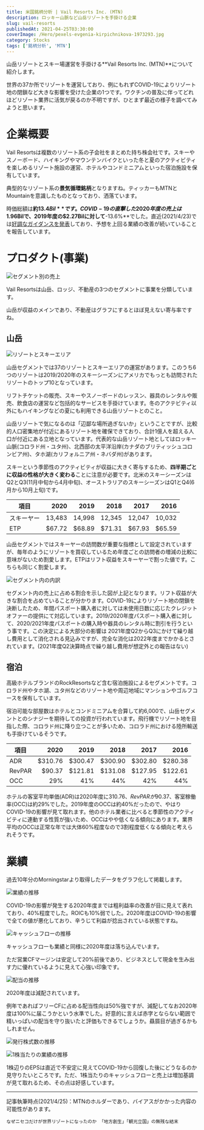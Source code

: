 ```yaml
---
title: 米国銘柄分析 | Vail Resorts Inc. (MTN)
description: ロッキー山脈など山岳リゾートを手掛ける企業
slug: vail-resorts
publishedAt: 2021-04-25T03:30:00
coverImage: /Hero/pexels-evgenia-kirpichnikova-1973293.jpg
category: Stocks
tags: ['銘柄分析', 'MTN']
---
```


山岳リゾートとスキー場運営を手掛ける**Vail Resorts Inc. (MTN)**について紹介します。

世界の37か所でリゾートを運営しており、例にもれずCOVID-19によりリゾート地の閉鎖など大きな影響を受けた企業の1つです。ワクチンの普及に伴ってどれほどリゾート業界に活気が戻るのか不明ですが、ひとまず最近の様子を調べてみようと思います。

# 企業概要

Vail Resortsは複数のリゾート系の子会社をまとめた持ち株会社です。スキーやスノーボード、ハイキングやマウンテンバイクといった冬と夏のアクティビティを楽しめるリゾート施設の運営、ホテルやコンドミニアムといった宿泊施設を保有しています。

典型的なリゾート系の**景気循環銘柄**となりますね。ティッカーもMTNとMountainを意識したものとなっており、洒落ています。

時価総額は**約$13.4Bil**です。COVID-19の直撃した2020年度の売上は$1.96Bilで、2019年度の$2.27Bilに対して**-13.6%**でした。直近(2021/4/23)では[好調なガイダンスを発表](http://investors.vailresorts.com/news-releases/news-release-details/vail-resorts-provides-updated-outlook-nine-month-period-ending)しており、予想を上回る業績の改善が続いていることを報告しています。

# プロダクト(事業)

![セグメント別の売上](/Stocks/mtn-segmentrate.png)

Vail Resortsは山岳、ロッジ、不動産の3つのセグメントに事業を分類しています。

山岳が収益のメインであり、不動産はグラフにするとほぼ見えない寄与率ですね。

## 山岳

![リゾートとスキーエリア](/Stocks/mtn-segment-mountain.jpg)

山岳セグメントでは37のリゾートとスキーエリアの運営があります。このうち6つのリゾートは2019/2020年のスキーシーズンにアメリカでもっとも訪問されたリゾートのトップ10となっています。

リフトチケットの販売、スキーやスノーボードのレッスン、器具のレンタルや販売、飲食店の運営など包括的なサービスを手掛けています。冬のアクテビティ以外にもハイキングなどの夏にも利用できる山岳リゾートとのこと。

山岳リゾートで気になるのは「辺鄙な場所過ぎないか」ということですが、比較的人口密集地が付近にあるリゾート地を確保できており、合計1億人を超える人口が付近にある立地となっています。代表的な山岳リゾート地としてはロッキー山脈(コロラド州・ユタ州)、北西部の太平洋沿岸(カナダのブリティッシュコロンビア州)、タホ湖(カリフォルニア州・ネバダ州)があります。

スキーという季節性のアクティビティが収益に大きく寄与するため、**四半期ごとに収益の性格が大きく変わる**ことに注意が必要です。北米のスキーシーズンはQ2とQ3(11月中旬から4月中旬)、オーストラリアのスキーシーズンはQ1とQ4(6月から10月上旬)です。

| 項目       |   2020 |   2019 |   2018 |   2017 |   2016 |
| ---------- | -----: | -----: | -----: | -----: | -----: |
| スキーヤー | 13,483 | 14,998 | 12,345 | 12,047 | 10,032 |
| ETP        | $67.72 | $68.89 | $71.31 | $67.93 | $65.59 |

山岳セグメントではスキーヤーの訪問数が重要な指標として設定されていますが、毎年のようにリゾートを買収しているため年度ごとの訪問者の増減の比較に意味がないため割愛します。ETPはリフト収益をスキーヤーで割った値です。こちらも同じく割愛します。

![セグメント内の内訳](/Stocks/mtn-mountain-rate.png)

セグメント内の売上に占める割合を示した図が上記となります。リフト収益が大きな割合を占めていることが分かります。COVID-19によりリゾート地の閉鎖を決断したため、年間パスポート購入者に対しては未使用日数に応じたクレジットオファーの提供にて対応しています。2019/2020年度パスポート購入者に対して、2020/2021年度パスポートの購入時や器具のレンタル時に割引を行うという事です。この決定による大部分の影響は 2021年度Q2からQ3にかけて繰り越し費用として消化される見込みですが、完全な消化は2022年度までかかるとされています。(2021年度Q2決算時点で繰り越し費用が想定外との報告はない)

## 宿泊

高級ホテルブランドのRockResortsなど含む宿泊施設によるセグメントです。コロラド州やタホ湖、ユタ州などのリゾート地や周辺地域にマンションやゴルフコースを保有しています。

宿泊可能な部屋数はホテルとコンドミニアムを合算して約6,000で、山岳セグメントとのシナジーを期待しての投資が行われています。飛行機でリゾート地を目指した際、コロラド州に降り立つことが多いため、コロラド州における陸所輸送も手掛けているそうです。

| 項目   |    2020 |    2019 |    2018 |    2017 |    2016 |
| ------ | ------: | ------: | ------: | ------: | ------: |
| ADR    | $310.76 | $300.47 | $300.90 | $302.80 | $280.38 |
| RevPAR |  $90.37 | $121.81 | $131.08 | $127.95 | $122.61 |
| OCC    |     29% |     41% |     44% |     42% |     44% |

ホテルの客室平均単価(ADR)は2020年度に$310.76、RevPARが$90.37、客室稼働率(OCC)は約29%でした。2019年度のOCCは約40%だったので、やはりCOVID-19の影響が見て取れます。他のホテル業者に比べると季節性のアクティビティに連動する性質が強いため、OCCはやや低くなる傾向にあります。業界平均のOCCは正常な年では大体60%程度なので3割程度低くなる傾向と考えられそうです。

# 業績

過去10年分のMorningstarより取得したデータをグラフ化して掲載します。

![業績の推移](/Stocks/mtn-revenue.png)

COVID-19の影響が発生する2020年度までは粗利益率の改善が目に見えて表れており、40%程度でした。ROICも10%弱でした。2020年度はCOVID-19の影響で全ての値が悪化しており、辛うじて利益が捻出されている状態ですね。

![キャッシュフローの推移](/Stocks/mtn-cashflow.png)

キャッシュフローも業績と同様に2020年度は落ち込んでいます。

ただ営業CFマージンは安定して20%前後であり、ビジネスとして現金を生み出す力に優れているように見えて心強い印象です。

![配当の推移](/Stocks/mtn-dividend.png)

2020年度は減配されています。

例年であればフリーCFに占める配当性向は50%強ですが、減配してなお2020年度は100%に届こうかという水準でした。好意的に言えば赤字とならない範囲で精いっぱいの配当を守り抜いたと評価もできるでしょうか。贔屓目が過ぎるかもしれません。

![発行株式数の推移](/Stocks/mtn-eps.png)

![1株当たりの業績の推移](/Stocks/mt-pershare.png)

1株辺りのEPSは直近で不安定に見えてCOVID-19から回復した後にどうなるのか見守りたいところです。ただ、1株当たりのキャッシュフローと売上は増加基調が見て取れるため、その点は好感しています。

---

記事執筆時点(2021/4/25)：MTNのホルダーであり、バイアスがかかった内容の可能性があります。

```amazon:4065218349
なぜニセコだけが世界リゾートになったのか 「地方創生」「観光立国」の無残な結末
```
